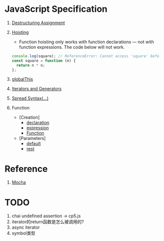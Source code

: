 
JavaScript Specification
========================

1. [Destructuring Assignment](https://developer.mozilla.org/en-US/docs/Web/JavaScript/Reference/Operators/Destructuring_assignment)
2. [Hoisting](https://developer.mozilla.org/en-US/docs/Glossary/Hoisting)
    * Function hoisting only works with function declarations — not with function expressions. The code below will not work.

    ``` javascript
    console.log(square); // ReferenceError: Cannot access 'square' before initialization
    const square = function (n) {
      return n * n;
    };
    ```

3. [globalThis](https://developer.mozilla.org/en-US/docs/Web/JavaScript/Reference/Global_Objects/globalThis)
4. [Iterators and Generators](https://developer.mozilla.org/en-US/docs/Web/JavaScript/Guide/Iterators_and_generators)
5. [Spread Syntax(...)](http://developer.mozilla.org/en-US/docs/Web/JavaScript/Reference/Operators/Spread_syntax)
6. Function
    * [Creation]
        * [declaration](https://developer.mozilla.org/en-US/docs/Web/JavaScript/Reference/Statements/function)
        * [expression](https://developer.mozilla.org/en-US/docs/Web/JavaScript/Reference/Operators/function)
        * [Function](https://developer.mozilla.org/en-US/docs/Web/JavaScript/Reference/Global_Objects/Function/Function)
    * [Parameters]
        * [default](https://developer.mozilla.org/en-US/docs/Web/JavaScript/Reference/Functions/Default_parameters)
        * [rest](https://developer.mozilla.org/en-US/docs/Web/JavaScript/Reference/Functions/rest_parameters)

Reference
=========

1. [Mocha](https://mochajs.org/)

TODO
====

1. chai undefined assertion -> cp5.js
2. iterator的return函数是怎么被调用的?
3. async iterator
4. symbol类型
